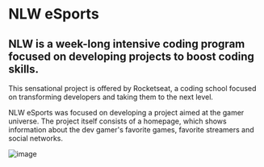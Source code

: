 # NLW eSports
## NLW is a week-long intensive coding program focused on developing projects to boost coding skills.

This sensational project is offered by Rocketseat, a coding school focused on transforming developers and taking them to the next level.

NLW eSports was focused on developing a project aimed at the gamer universe. The project itself consists of a homepage, which shows information about the dev gamer's favorite games, favorite streamers and social networks.

![image](https://user-images.githubusercontent.com/70979042/190482107-50b3985d-fe4c-4c30-86e3-e67dc9cc8b4d.png)
